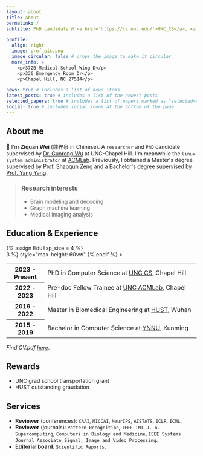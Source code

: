 ```yaml
---
layout: about
title: about
permalink: /
subtitle: PhD candidate @ <a href='https://cs.unc.edu/'>UNC_CS</a>, <a href='https://acmlab.org/'>ACMLab</a>

profile:
  align: right
  image: prof_pic.png
  image_circular: false # crops the image to make it circular
  more_info: >
    <p>372B Medical School Wing D</p>
    <p>336 Emergency Room Dr</p>
    <p>Chapel Hill, NC 27514</p>

news: true # includes a list of news items
latest_posts: true # includes a list of the newest posts
selected_papers: true # includes a list of papers marked as "selected={true}"
social: true # includes social icons at the bottom of the page
---
```


## About me

👋 I'm **Ziquan Wei** (魏梓泉 in Chinese). A `researcher` and `PhD` candidate supervised by [Dr. Guorong Wu](https://www.acmlab.org/team) at UNC-Chapel Hill. I'm meanwhile the `linux system administrator` at [ACMLab](https://www.acmlab.org). Previously, I obtained a Master's degree supervised by [Prof. Shaoqun Zeng](https://zh.wikipedia.org/wiki/%E6%9B%BE%E7%BB%8D%E7%BE%A4) and a Bachelor's degree supervised by [Prof. Yang Yang](https://scholar.google.com/citations?user=7JLPFHgAAAAJ&hl=zh-CN). 

 > ### Research interests
 > - Brain modeling and decoding
 > - Graph machine learning
 > - Medical imaging analysis

## Education & Experience

<div class="news">
    {% assign EduExp_size = 4 %}
    <div
      class="table-responsive"
      {% if include.limit and site.announcements.scrollable and EduExp_size > 3 %}
        style="max-height: 60vw"
      {% endif %}
    >
      <table class="table table-sm table-borderless">
          <tr>
            <th scope="row" style="width: 20%">2023 - Present</th>
            <td>
            PhD in Computer Science at <a href='https://cs.unc.edu/'>UNC CS</a>, Chapel Hill
            </td>
          </tr>
          <tr>
            <th scope="row" style="width: 20%">2022 - 2023</th>
            <td>
            Pre-doc Fellow Trainee at <a href='https://acmlab.org/'>UNC ACMLab</a>, Chapel Hill
            </td>
          </tr>
          <tr>
            <th scope="row" style="width: 20%">2019 - 2022</th>
            <td>
            Master in Biomedical Engineering at <a href='https://hust.edu.cn/'>HUST</a>, Wuhan
            </td>
          </tr>
          <tr>
            <th scope="row" style="width: 20%">2015 - 2019</th>
            <td>
            Bachelor in Computer Science at <a href='https://www.ynnu.edu.cn/'>YNNU</a>, Kunming
            </td>
          </tr>
      </table>
    </div>
</div>

*Find CV.pdf [here](https://ziquanw.com/assets/pdf/ziquanwei_cv_onepage.pdf)*.

## Rewards

 - UNC grad school transportation grant
 - HUST outstanding graudation

## Services

 - **Reviewer** (conferences): `CAAI`, `MICCAI`, `NeurIPS`, `AISTATS`, `ICLR`, `ICML`.
 - **Reviewer** (journals): `Pattern Recognition`, `IEEE TMI`, `J. o. Supercomputing`, `Computers in Biology and Medicine`, `IEEE Systems Journal Associate`, `Signal, Image and Video Processing`.
 - **Editorial board**: `Scientific Reports`.
